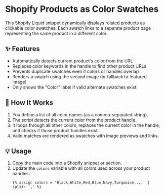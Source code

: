 # Shopify Products as Color Swatches

This Shopify Liquid snippet dynamically displays related products as clickable color swatches. Each swatch links to a separate product page representing the same product in a different color.

## ✨ Features

- Automatically detects current product's color from the URL
- Replaces color keywords in the handle to find other product URLs
- Prevents duplicate swatches even if colors or handles overlap
- Renders a swatch using the second image (or fallback to featured image)
- Only shows the "Color" label if valid alternate swatches exist

## 🧠 How It Works

1. You define a list of all color names (as a comma-separated string).
2. The script detects the current color from the product handle.
3. It loops through all other colors, replaces the current color in the handle, and checks if those product handles exist.
4. Valid matches are rendered as swatches with image previews and links.

## 💡 Usage

1. Copy the main code into a Shopify snippet or section.
2. Update the `colors` variable with all colors used across your product handles:
   ```liquid
   {% assign colors = 'Black,White,Red,Blue,Navy,Turquoise,...' | split: ',' %}
